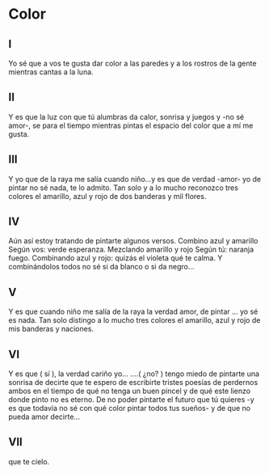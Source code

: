 # Color 

## I
Yo sé que a vos te gusta
dar color a las paredes
y a los rostros de la gente
mientras cantas a la luna.

## II
Y es que la luz con que tú alumbras
da calor, sonrisa y juegos
y -no sé amor-, se para el tiempo
mientras pintas el espacio 
del color que a mí me gusta.

## III
Y yo que de la raya me salía 
cuando niño...y es que 
de verdad -amor- yo de pintar 
no sé nada, te lo admito.
Tan solo y a lo mucho
reconozco tres colores
el amarillo, azul y rojo
de dos banderas y mil flores.


## IV
Aún así estoy tratando
de pintarte algunos versos.
Combino azul y amarillo
Según vos: verde esperanza.
Mezclando amarillo y rojo
Según tú: naranja fuego.
Combinando azul y rojo: 
quizás el violeta qué te calma.
Y combinándolos todos
no sé si da blanco 
o si da negro...


## V
Y es que cuando niño
me salía de la raya
la verdad amor, de pintar
... yo sé es nada.
Tan solo distingo 
a lo mucho tres colores
el amarillo, azul y rojo
de mis banderas y naciones.


## VI
Y es que ( sí ), la verdad cariño 
yo... 
....( ¿no? ) tengo miedo
de pintarte una sonrisa
de decirte que te espero
de escribirte tristes poesías
de perdernos ambos en el tiempo
de qué no tenga un buen pincel
y de qué este lienzo donde pinto 
no es eterno.
De no poder pintarte el futuro que tú quieres
-y es que todavía no sé 
con qué color pintar 
todos tus sueños-
y de que no pueda 
amor decirte...


## VII
que te cielo.